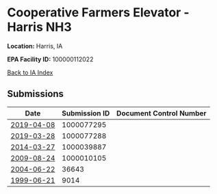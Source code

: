 # Cooperative Farmers Elevator - Harris NH3

**Location:** Harris, IA

**EPA Facility ID:** 100000112022

[Back to IA Index](../../index.md)

## Submissions

| Date | Submission ID | Document Control Number |
|------|--------------|-------------------------|
| [2019-04-08](submissions/1000077295.md) | 1000077295 |  |
| [2019-03-28](submissions/1000077288.md) | 1000077288 |  |
| [2014-03-27](submissions/1000039887.md) | 1000039887 |  |
| [2009-08-24](submissions/1000010105.md) | 1000010105 |  |
| [2004-06-22](submissions/36643.md) | 36643 |  |
| [1999-06-21](submissions/9014.md) | 9014 |  |
